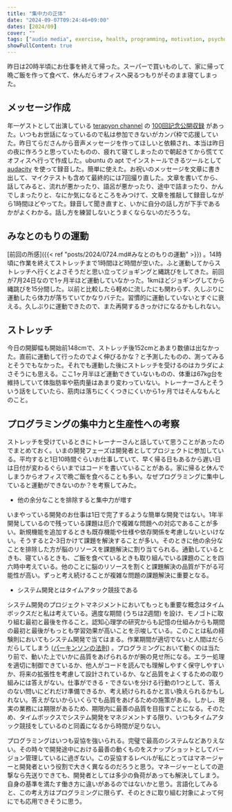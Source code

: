 ```yaml
---
title: "集中力の正体"
date: "2024-09-07T09:24:46+09:00"
dates: [2024/09]
cover: ""
tags: ["audio media", exercise, health, programming, motivation, psychology]
showFullContent: true
---
```


昨日は20時半頃にお仕事を終えて帰った。スーパーで買いものして、家に帰って晩ご飯を作って食べて、休んだらオフィスへ戻るつもりがそのまま寝てしまった。

## メッセージ作成

年一ゲストとして出演している [terapyon channel](https://podcast.terapyon.net/) の [100回記念公開収録](https://terapyon.connpass.com/event/326314/) があった。いつもお世話になっているので私は参加できないがカンパ枠で応援していた。昨日てらださんから音声メッセージを作ってほしいと依頼され、本当は昨日の夜に作ろうと思っていたものの、疲れて寝てしまったので朝起きてから慌ててオフィスへ行って作成した。ubuntu の apt でインストールできるツールとして [audacity](https://www.audacityteam.org/) を使って録音した。簡単に使えた。お祝いのメッセージを文章に書き出して、マイクテストも含めて最終的には7回撮り直した。文章を書いてから、話してみると、流れが悪かったり、語呂が悪かったり、途中で詰まったり、かんでしまったりと、なにか気になるところをみつけて、文章を推敲して録音しながら1時間ほどやってた。録音して聞き直すと、いかに自分の話し方が下手であるかがよくわかる。話し方を練習しないとうまくならないのだろうな。

## みなとのもりの運動

[前回の所感]({{< ref "posts/2024/0724.md#みなとのもりの運動" >}}) 。14時頃に作業を終えてストレッチまで1時間ほど時間が空いた。ふと運動してからストレッチへ行くとよさそうだと思い立ってジョギングと縄跳びをしてきた。前回が7月24日なので1ヶ月半ほど運動していなかった。1kmほどジョギングしてから縄跳びを15分間した。以前と比較したら軽めに流したにも関わらず、久しぶりに運動したら体力が落ちていてかなりバテた。習慣的に運動していないとすぐに衰える。久しぶりに運動できたので、また再開するきっかけになるかもしれない。

## ストレッチ

今日の開脚幅も開始前148cmで、ストレッチ後152cmとあまり数値は出なかった。直前に運動して行ったのでよく伸びるかな？と予測したものの、測ってみるとそうでもなかった。それでも運動した後にストレッチを受けるのはカラダによさそうにも思える。ここ1ヶ月半ほど運動できていないものの、体重は67kg台を維持していて体脂肪率や筋肉量はあまり変わっていない。トレーナーさんとそういう話をしていたら、筋肉は落ちにくくつきにくいから1ヶ月ではそんなもんとのこと。

## プログラミングの集中力と生産性への考察

ストレッチを受けているときにトレーナーさんと話していて思うことがあったのでまとめておく。いまの開発フェーズは開発者としてプロジェクトに参加している。平均すると1日10時間ぐらいお仕事していて、早く帰る日もあるから遅い日は日付が変わるぐらいまではコードを書いていることがある。家に帰ると休んでしまうからオフィスで晩ご飯を食べることも多い。なぜプログラミングに集中していると運動ができないのか？を考察してみた。

* 他の余分なことを排除すると集中力が増す

いまやっている開発のお仕事は1日で完了するような簡単な開発ではない。1年半開発しているので残っている課題は厄介で複雑な問題への対応であることが多い。新規機能を追加するときも既存機能や仕様や依存関係を考慮しないといけない。そうすると2-3日かけて課題を解決することが多い。そのときに他の余分なことを排除した方が脳のリソースを課題解決に割り当てられる。通勤しているときも、寝ているときも、ご飯を食べているときも取り組んでいる課題のことを四六時中考えている。他のことに脳のリソースを割くと課題解決の品質が下がる可能性が高い。ずっと考え続けることが複雑な問題の課題解決に重要となる。

* システム開発とはタイムアタック競技である

システム開発のプロジェクトマネジメントにおいてもっとも重要な概念はタイムボックスだと私は考えている。適度な期間 (うちは2週間) を設け、モノゴトに取り組む最初と最後を作ること。認知心理学の研究からも記憶の仕組みからも期間の最初と最後がもっとも学習効果が高いことを示唆している。このことは私の経験則においてもシステム開発で当てはまる。作業期間が適切でないと人間はだらだらしてしまう ([パーキンソンの法則](https://ja.wikipedia.org/wiki/%E3%83%91%E3%83%BC%E3%82%AD%E3%83%B3%E3%82%BD%E3%83%B3%E3%81%AE%E6%B3%95%E5%89%87)) 。プログラミングにおいて動くのは当たり前で、動いた上でいかに品質をあげられるかが腕の見せ所になる。エラー処理を適切に制御できているか、他人がコードを読んでも理解しやすく保守しやすいか、将来の拡張性を考慮して設計されているか、など品質をよくするための取り組みには答えがない。仕事ができる・できないを分ける行動の1つとして、答えのない問いにどれだけ準備できるか、考え続けられるかと言い換えられるかもしれない。答えがないからいくらでも品質をあげるための施策がある。しかし、現実の業務には期限があるため、期限内に最善の品質を目指すことになる。そのため、タイムボックスでシステム開発をマネジメントする限り、いつもタイムアタック競技をしているのと同義になるから時間が足りない。

プログラミングはいつも妥協を強いられる。完璧で最高のシステムなどありえない。その時々で開発途中における最善の動くものをスナップショットとしてバージョン管理しているに過ぎない。この妥協するレベルが私にとってはマネージャーと開発者という役割で大きく異なるのだろうと思う。マネージャーとしての遊撃なら先送りできても、開発者としては多少の負荷があっても解決してしまう。自身の基準を満たす働き方に違いがあるのではないかと思う。言語化してみると、この考え方はプログラミングに限らず、そのときに取り組む対象によって何にでも応用できそうに思う。
